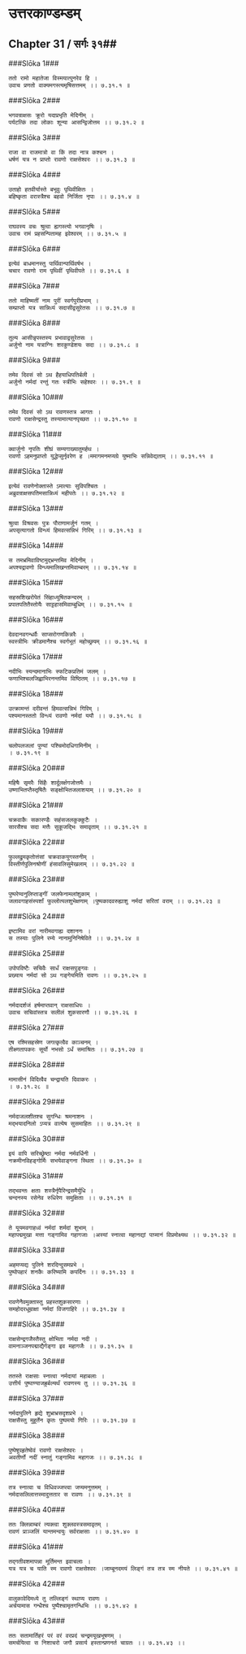 उत्तरकाण्डम्डम्
===============================


## Chapter 31  / सर्गः ३१##


###Slōka 1###


    ततो रामो महातेजा विस्मयात्पुनरेव हि ।
    उवाच प्रणतो वाक्यमगस्त्यमृषिसत्तमम् ।। ७.३१.१ ॥


###Slōka 2###


    भगवन्राक्षसः क्रूरो यदाप्रभृति मेदिनीम् ।
    पर्यटत्किं तदा लोकाः शून्या आसन्द्विजोत्तम ।। ७.३१.२ ॥


###Slōka 3###


    राजा वा राजमात्रो वा किं तदा नात्र कश्चन ।
    धर्षणं यत्र न प्राप्तो रावणो राक्षसेश्वरः ।। ७.३१.३ ॥


###Slōka 4###


    उताहो हतवीर्यास्ते बभूवुः पृथिवीक्षितः ।
    बहिष्कृता वरास्त्रैश्च बहवो निर्जिता नृपाः ।। ७.३१.४ ॥


###Slōka 5###


    राघवस्य वचः श्रुत्वा ह्यगस्त्यो भगवानृषिः ।
    उवाच रामं प्रहसन्पितामह इवेश्वरम् ।। ७.३१.५ ॥


###Slōka 6###


    इत्येवं बाधमानस्तु पार्थिवान्पार्थिवर्षभ ।
    चचार रावणो राम पृथिवीं पृथिवीपते ।। ७.३१.६ ॥


###Slōka 7###


    ततो माहिष्मतीं नाम पुरीं स्वर्गपुरीप्रभाम् ।
    सम्प्राप्तो यत्र सान्निध्यं सदासीद्वसुरेतसः ।। ७.३१.७ ॥


###Slōka 8###


    तुल्य आसीन्नृपस्तस्य प्रभावाद्वसुरेतसः ।
    अर्जुनो नाम यत्राग्निः शरकुण्डेशयः सदा ।। ७.३१.८ ॥


###Slōka 9###


    तमेव दिवसं सो ऽथ हैहयाधिपतिर्बली ।
    अर्जुनो नर्मदां रन्तुं गतः स्त्रीभिः सहेश्वरः ।। ७.३१.९ ॥


###Slōka 10###


    तमेव दिवसं सो ऽथ रावणस्तत्र आगतः ।
    रावणो राक्षसेन्द्रस्तु तस्यामात्यानपृच्छत ।। ७.३१.१० ॥


###Slōka 11###


    क्वार्जुनो नृपतिः शीघ्रं सम्यगाख्यातुमर्हथ ।
    रावणो ऽहमनुप्राप्तो युद्धेप्सुर्नृवरेण ह ।ममागमनमप्यग्रे युष्माभिः सन्निवेद्यताम् ।। ७.३१.११ ॥


###Slōka 12###


    इत्येवं रावणेनोक्तास्ते ऽमात्याः सुविपश्चितः ।
    अब्रुवन्राक्षसपतिमसान्निध्यं महीपतेः ।। ७.३१.१२ ॥


###Slōka 13###


    श्रुत्वा विश्रवसः पुत्रः पौराणामर्जुनं गतम् ।
    अपसृत्यागतो विन्ध्यं हिमवत्सन्निभं गिरिम् ।। ७.३१.१३ ॥


###Slōka 14###


    स तमभ्रमिवाविष्टमुद्भ्रन्तमिव मेदिनीम् ।
    अपश्यद्रावणो विन्ध्यमालिखन्तमिवाम्बरम् ।। ७.३१.१४ ॥


###Slōka 15###


    सहस्रशिखरोपेतं सिंहाध्युषितकन्दरम् ।
    प्रपातपतितैस्तोयैः साट्टहासमिवाम्बुधिम् ।। ७.३१.१५ ॥


###Slōka 16###


    देवदानवगन्धर्वैः साप्सरोगणकिन्नरैः ।
    स्वस्त्रीभिः क्रीडमानैश्च स्वर्गभूतं महोच्छ्रयम् ।। ७.३१.१६ ॥


###Slōka 17###


    नदीभिः स्यन्दमानाभिः स्फटिकप्रतिमं जलम् ।
    फणाभिश्चलजिह्वाभिरनन्तमिव विष्ठितम् ।। ७.३१.१७ ॥


###Slōka 18###


    उत्क्रामन्तं दरीवन्तं हिमवत्सन्निभं गिरिम् ।
    पश्यमानस्ततो विन्ध्यं रावणो नर्मदां ययौ ।। ७.३१.१८ ॥


###Slōka 19###


    चलोपलजलां पुण्यां पश्चिमोदधिगामिनीम् ।
    । ७.३१.१९ ॥


###Slōka 20###


    महिषैः सृमरैः सिंहैः शार्दूलर्क्षगजोत्तमैः ।
    उष्णाभितप्तैस्तृषितैः सङ्क्षोभितजलाशयाम् ।। ७.३१.२० ॥


###Slōka 21###


    चक्रवाकैः सकारण्डैः सहंसजलकुक्कुटैः ।
    सारसैश्च सदा मत्तैः सुकूजद्भिः समावृताम् ।। ७.३१.२१ ॥


###Slōka 22###


    फुल्लद्रुमकृतोत्तंसां चक्रवाकयुगस्तनीम् ।
    विस्तीर्णपुलिनश्रोणीं हंसावलिसुमेखलाम् ।। ७.३१.२२ ॥


###Slōka 23###


    पुष्परेण्वनुलिप्ताङ्गीं जलफेनामलांशुकाम् ।
    जलावगाहसंस्पर्शां फुल्लोत्पलशुभेक्षणाम् ।पुष्पकादवरुह्याशु नर्मदां सरितां वराम् ।। ७.३१.२३ ॥


###Slōka 24###


    इष्टामिव वरां नारीमवगाह्य दशाननः ।
    स तस्याः पुलिने रम्ये नानामुनिनिषेविते ।। ७.३१.२४ ॥


###Slōka 25###


    उपोपविष्टैः सचिवैः सार्धं राक्षसपुङ्गवः ।
    प्रख्याय नर्मदां सो ऽथ गङ्गेयमिति रावणः ।। ७.३१.२५ ॥


###Slōka 26###


    नर्मदादर्शजं हर्षमाप्तवान् राक्षसाधिपः ।
    उवाच सचिवांस्तत्र सलीलं शुकसारणौ ।। ७.३१.२६ ॥


###Slōka 27###


    एष रश्मिसहस्रेण जगत्कृत्वैव काञ्चनम् ।
    तीक्ष्णतापकरः सूर्यो नभसो ऽर्धं समाश्रितः ।। ७.३१.२७ ॥


###Slōka 28###


    मामासीनं विदित्वैव चन्द्रायति दिवाकरः ।
    । ७.३१.२८ ॥


###Slōka 29###


    नर्मदाजलशीतश्च सुगन्धिः श्रमनाशनः ।
    मद्भयादनिलो ऽप्यत्र वात्येष सुसमाहितः ।। ७.३१.२९ ॥


###Slōka 30###


    इयं वापि सरिच्छ्रेष्ठा नर्मदा नर्मवर्धिनी ।
    नक्रमीनविहङ्गोर्मिः सभयेवाङ्गना स्थिता ।। ७.३१.३० ॥


###Slōka 31###


    तद्भवन्तः क्षताः शस्त्रैर्नृपैरिन्द्रसमैर्युधि ।
    चन्दनस्य रसेनेव रुधिरेण समुक्षिताः ।। ७.३१.३१ ॥


###Slōka 32###


    ते यूयमवगाहध्वं नर्मदां शर्मदां शुभाम् ।
    महापद्ममुखा मत्ता गङ्गामिव गहागजाः ।अस्यां स्नात्वा महानद्यां पाप्मानं विप्रमोक्ष्यथ ।। ७.३१.३२ ॥


###Slōka 33###


    अहमप्यद्य पुलिने शरदिन्दुसमप्रभे ।
    पुष्पोपहारं शनकैः करिष्यामि कपर्दिनः ।। ७.३१.३३ ॥


###Slōka 34###


    रावणेनैवमुक्तास्तु प्रहस्तशुकसारणाः ।
    समहोदरधूम्राक्षा नर्मदां विजगाहिरे ।। ७.३१.३४ ॥


###Slōka 35###


    राक्षसेन्द्रगजैस्तैस्तु क्षोभिता नर्मदा नदी ।
    वामनाञ्जनपद्माद्यैर्गङ्गा इव महागजैः ।। ७.३१.३५ ॥


###Slōka 36###


    ततस्ते राक्षसाः स्नात्वा नर्मदायां महाबलाः ।
    उत्तीर्य पुष्पाण्याजह्रुर्बल्यर्थं रावणस्य तु ।। ७.३१.३६ ॥


###Slōka 37###


    नर्मदापुलिने हृद्ये शुभ्राभ्रसदृशप्रभे ।
    राक्षसैस्तु मुहूर्तेन कृतः पुष्पमयो गिरिः ।। ७.३१.३७ ॥


###Slōka 38###


    पुष्पेषूपहृतेष्वेवं रावणो राक्षसेश्वरः ।
    अवतीर्णो नदीं स्नातुं गङ्गामिव महागजः ।। ७.३१.३८ ॥


###Slōka 39###


    तत्र स्नात्वा च विधिवज्जप्त्वा जप्यमनुत्तमम् ।
    नर्मदासलिलात्तस्मादुत्ततार स रावणः ।। ७.३१.३९ ॥


###Slōka 40###


    ततः क्लिन्नाम्बरं त्यक्त्वा शुक्लवस्त्रसमावृतम् ।
    रावणं प्राञ्जलिं यान्तमन्वयुः सर्वराक्षसाः ।। ७.३१.४० ॥


###Slōka 41###


    तद्गतीवशमापन्ना मूर्तिमन्त इवाचलाः ।
    यत्र यत्र च याति स्म रावणो राक्षसेश्वरः ।जाम्बूनदमयं लिङ्गं तत्र तत्र स्म नीयते ।। ७.३१.४१ ॥


###Slōka 42###


    वालुकावेदिमध्ये तु तल्लिङ्गं स्थाप्य रावणः ।
    अर्चयामास गन्धैश्च पुष्पैश्चामृतगन्धिभिः ।। ७.३१.४२ ॥


###Slōka 43###


    ततः सतामार्तिहरं परं वरं वरप्रदं चन्द्रमयूखभूषणम् ।
    समर्चयित्वा स निशाचरो जगौ प्रसार्य हस्तान्प्रणनर्त चाग्रतः ।। ७.३१.४३ ।।


